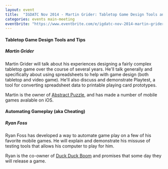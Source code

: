 ```yaml
---
layout: event
title:  "IGDATC Nov 2014 - Martin Grider: Tabletop Game Design Tools and Tips"
categories: events main-meeting
eventbrite: "https://www.eventbrite.com/e/igdatc-nov-2014-martin-grider-tabletop-game-design-tools-and-tips-tickets-14062012859?aff=ebdsoporgprofile"
---
```


#### Tabletop Game Design Tools and Tips
##### Martin Grider

Martin Grider will talk about his experiences designing a fairly complex tabletop game over the course of several years. He'll talk generally and specifically about using spreadsheets to help with game design (both tabletop and video game). He'll also discuss and demonstrate Playtest, a tool for converting spreadsheet data to printable playing card prototypes.

Martin is the owner of [Abstract Puzzle](http://abstractpuzzle.com), and has made a number of mobile games avalable on iOS.


#### Automating Gameplay (aka Cheating)
##### Ryan Foss

Ryan Foss has developed a way to automate game play on a few of his favorite mobile games. He will explain and demonstrate his missuse of testing tools that allows his computer to play for him.

Ryan is the co-owner of [Duck Duck Boom](http://www.duckduckboomgames.com/) and promises that some day they will release a game.

